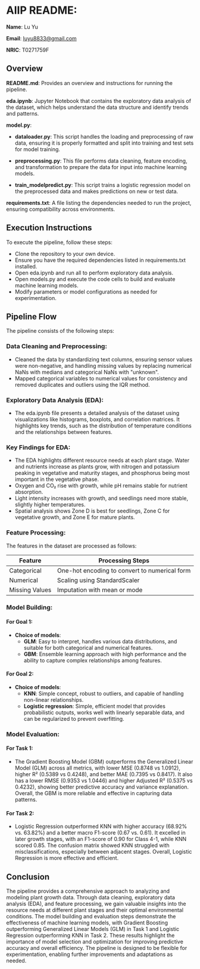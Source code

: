 # AIIP README:

**Name**: Lu Yu

**Email**: luyu8833@gmail.com

**NRIC**: T0271759F

## Overview

**README.md**: Provides an overview and instructions for running the pipeline.

**eda.ipynb**: Jupyter Notebook that contains the exploratory data analysis of the dataset, which helps understand the data structure and identify trends and patterns.

**model.py**:

- **dataloader.py**: This script handles the loading and preprocessing of raw data, ensuring it is properly formatted and split into training and test sets for model training.

- **preprocessing.py**: This file performs data cleaning, feature encoding, and transformation to prepare the data for input into machine learning models.

- **train_modelpredict.py**: This script trains a logistic regression model on the preprocessed data and makes predictions on new or test data.

**requirements.txt**: A file listing the dependencies needed to run the project, ensuring compatibility across environments.

## Execution Instructions

To execute the pipeline, follow these steps:

- Clone the repository to your own device.
- Ensure you have the required dependencies listed in requirements.txt installed.
- Open eda.ipynb and run all to perform exploratory data analysis.
- Open models.py and execute the code cells to build and evaluate machine learning models.
- Modify parameters or model configurations as needed for experimentation.

## Pipeline Flow

The pipeline consists of the following steps:

### Data Cleaning and Preprocessing:
- Cleaned the data by standardizing text columns, ensuring sensor values were non-negative, and handling missing values by replacing numerical NaNs with medians and categorical NaNs with "unknown".
- Mapped categorical variables to numerical values for consistency and removed duplicates and outliers using the IQR method.

### Exploratory Data Analysis (EDA):
- The eda.ipynb file presents a detailed analysis of the dataset using visualizations like histograms, boxplots, and correlation matrices. It highlights key trends, such as the distribution of temperature conditions and the relationships between features.

### Key Findings for EDA:
- The EDA highlights different resource needs at each plant stage. Water and nutrients increase as plants grow, with nitrogen and potassium peaking in vegetative and maturity stages, and phosphorus being most important in the vegetative phase.
- Oxygen and CO₂ rise with growth, while pH remains stable for nutrient absorption.
- Light intensity increases with growth, and seedlings need more stable, slightly higher temperatures.
- Spatial analysis shows Zone D is best for seedlings, Zone C for vegetative growth, and Zone E for mature plants.

### Feature Processing:
The features in the dataset are processed as follows:

| Feature | Processing Steps |
| ------- | ---------------- |
| Categorical | One-hot encoding to convert to numerical form |
| Numerical | Scaling using StandardScaler |
| Missing Values | Imputation with mean or mode |

### Model Building:

#### For Goal 1:
- **Choice of models**:
  - **GLM**: Easy to interpret, handles various data distributions, and suitable for both categorical and numerical features.
  - **GBM**: Ensemble learning approach with high performance and the ability to capture complex relationships among features.

#### For Goal 2:
- **Choice of models**:
  - **KNN**: Simple concept, robust to outliers, and capable of handling non-linear relationships.
  - **Logistic regression**: Simple, efficient model that provides probabilistic outputs, works well with linearly separable data, and can be regularized to prevent overfitting.

### Model Evaluation:

#### For Task 1:
- The Gradient Boosting Model (GBM) outperforms the Generalized Linear Model (GLM) across all metrics, with lower MSE (0.8748 vs 1.0912), higher R² (0.5389 vs 0.4248), and better MAE (0.7395 vs 0.8417). It also has a lower RMSE (0.9353 vs 1.0446) and higher Adjusted R² (0.5375 vs 0.4232), showing better predictive accuracy and variance explanation. Overall, the GBM is more reliable and effective in capturing data patterns.

#### For Task 2:
- Logistic Regression outperformed KNN with higher accuracy (68.92% vs. 63.82%) and a better macro F1-score (0.67 vs. 0.61). It excelled in later growth stages, with an F1-score of 0.90 for Class 4-1, while KNN scored 0.85. The confusion matrix showed KNN struggled with misclassifications, especially between adjacent stages. Overall, Logistic Regression is more effective and efficient.

## Conclusion
The pipeline provides a comprehensive approach to analyzing and modeling plant growth data. Through data cleaning, exploratory data analysis (EDA), and feature processing, we gain valuable insights into the resource needs at different plant stages and their optimal environmental conditions. The model building and evaluation steps demonstrate the effectiveness of machine learning models, with Gradient Boosting outperforming Generalized Linear Models (GLM) in Task 1 and Logistic Regression outperforming KNN in Task 2. These results highlight the importance of model selection and optimization for improving predictive accuracy and overall efficiency. The pipeline is designed to be flexible for experimentation, enabling further improvements and adaptations as needed.

